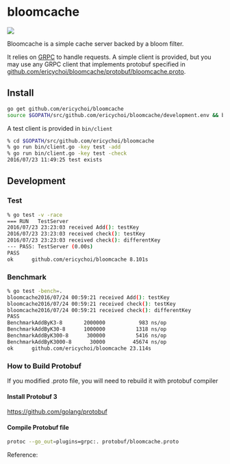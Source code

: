 # bloomcache

![](http://g.recordit.co/qVehaUERci.gif)

Bloomcache is a simple cache server backed by a bloom filter.

It relies on [GRPC](http://www.grpc.io/) to handle requests.  A simple client is provided, but you may use any GRPC client that implements protobuf specified in [github.com/ericychoi/bloomcache/protobuf/bloomcache.proto](https://github.com/ericychoi/bloomcache/blob/master/protobuf/bloomcache.proto).

## Install
```bash
go get github.com/ericychoi/bloomcache
source $GOPATH/src/github.com/ericychoi/bloomcache/development.env && bcserver
```
A test client is provided in `bin/client`

```bash
% cd $GOPATH/src/github.com/ericychoi/bloomcache
% go run bin/client.go -key test -add
% go run bin/client.go -key test -check
2016/07/23 11:49:25 test exists
```

## Development

### Test
```bash
% go test -v -race
=== RUN   TestServer
2016/07/23 23:23:03 received Add(): testKey
2016/07/23 23:23:03 received check(): testKey
2016/07/23 23:23:03 received check(): differentKey
--- PASS: TestServer (0.00s)
PASS
ok  	github.com/ericychoi/bloomcache	8.101s
```

### Benchmark
```bash
% go test -bench=.
bloomcache2016/07/24 00:59:21 received Add(): testKey
bloomcache2016/07/24 00:59:21 received check(): testKey
bloomcache2016/07/24 00:59:21 received check(): differentKey
PASS
BenchmarkAddByK3-8   	 2000000	       983 ns/op
BenchmarkAddByK30-8  	 1000000	      1318 ns/op
BenchmarkAddByK300-8 	  300000	      5416 ns/op
BenchmarkAddByK3000-8	   30000	     45674 ns/op
ok  	github.com/ericychoi/bloomcache	23.114s
```

### How to Build Protobuf
If you modified .proto file, you will need to rebuild it with protobuf compiler

#### Install Protobuf 3
https://github.com/golang/protobuf

#### Compile Protobuf file
```bash
protoc --go_out=plugins=grpc:. protobuf/bloomcache.proto
```

Reference:
